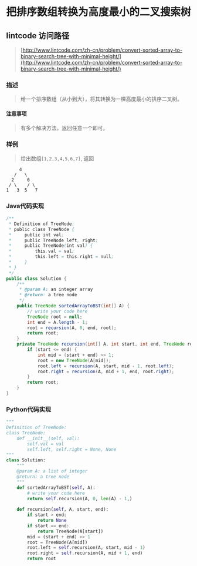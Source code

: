 # 把排序数组转换为高度最小的二叉搜索树



## lintcode 访问路径

> [http://www.lintcode.com/zh-cn/problem/convert-sorted-array-to-binary-search-tree-with-minimal-height/](http://www.lintcode.com/zh-cn/problem/convert-sorted-array-to-binary-search-tree-with-minimal-height/)

### 描述

> 给一个排序数组（从小到大），将其转换为一棵高度最小的排序二叉树。

#### 注意事项

> 有多个解决方法，返回任意一个即可。

### 样例

> 给出数组`[1,2,3,4,5,6,7]`, 返回
> 
```
     4
   /   \
  2     6
 / \    / \
1   3  5   7
```

### Java代码实现

```java
/**
 * Definition of TreeNode:
 * public class TreeNode {
 *     public int val;
 *     public TreeNode left, right;
 *     public TreeNode(int val) {
 *         this.val = val;
 *         this.left = this.right = null;
 *     }
 * }
 */ 
public class Solution {
    /**
     * @param A: an integer array
     * @return: a tree node
     */
    public TreeNode sortedArrayToBST(int[] A) {  
        // write your code here
        TreeNode root = null;
        int end = A.length - 1;
        root = recursion(A, 0, end, root);
        return root;
    }
    private TreeNode recursion(int[] A, int start, int end, TreeNode root) {
        if (start <= end) {
            int mid = (start + end) >> 1;
            root = new TreeNode(A[mid]);
            root.left = recursion(A, start, mid - 1, root.left);
            root.right = recursion(A, mid + 1, end, root.right);
        }
        return root;
    }
}
```

### Python代码实现

```python
"""
Definition of TreeNode:
class TreeNode:
    def __init__(self, val):
        self.val = val
        self.left, self.right = None, None
"""
class Solution:
    """
    @param A: a list of integer
    @return: a tree node
    """
    def sortedArrayToBST(self, A):
        # write your code here
        return self.recursion(A, 0, len(A) - 1,)
        
    def recursion(self, A, start, end):
        if start > end:
            return None
        if start == end:
            return TreeNode(A[start])
        mid = (start + end) >> 1
        root = TreeNode(A[mid])
        root.left = self.recursion(A, start, mid - 1)
        root.right = self.recursion(A, mid + 1, end)
        return root
```

